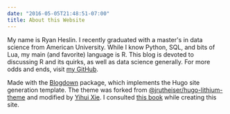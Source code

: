 ```yaml
---
date: "2016-05-05T21:48:51-07:00"
title: About this Website
---
```


My name is Ryan Heslin. I recently graduated with a master's in data science from American University.
While I know Python, SQL, and bits of Lua, my main (and favorite) language is R. This blog is devoted to
discussing R and its quirks, as well as data science generally.
For more odds and ends, visit [my GitHub](https://github.com/ryan-heslin).

Made with the [Blogdown](https://www.rstudio/.com/blogdown) package, which implements the Hugo site generation template. The theme was forked from [@jrutheiser/hugo-lithium-theme](https://github.com/jrutheiser/hugo-lithium-theme) and modified by [Yihui Xie](https://github.com/yihui/hugo-lithium).
I consulted [this book](https://bookdown.org/yihui/blogdown/) while creating this site.
